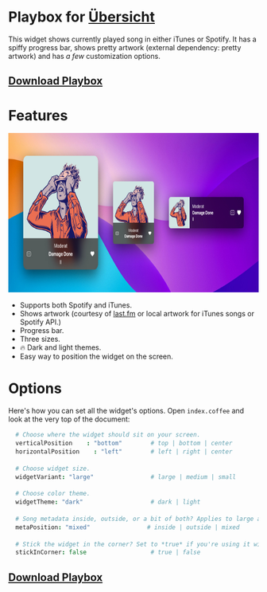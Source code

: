 # Playbox for [Übersicht](http://tracesof.net/uebersicht/)

This widget shows currently played song in either iTunes or Spotify. It has a spiffy progress bar, shows pretty artwork (external dependency: pretty artwork) and has _a few_ customization options.

## [Download Playbox](https://github.com/Pe8er/Playbox.widget/releases/latest)

# Features

<img src="https://github.com/Pe8er/Playbox.widget/blob/master/screenshot.jpg" width="516" height="320">

- Supports both Spotify and iTunes.
- Shows artwork (courtesy of [last.fm](http://www.last.fm) or local artwork for iTunes songs or Spotify API.)
- Progress bar.
- Three sizes.
- 🔥 Dark and light themes.
- Easy way to position the widget on the screen.

# Options

Here's how you can set all the widget's options. Open `index.coffee` and look at the very top of the document:

```coffeescript
  # Choose where the widget should sit on your screen.
  verticalPosition    : "bottom"        # top | bottom | center
  horizontalPosition    : "left"        # left | right | center

  # Choose widget size.
  widgetVariant: "large"                # large | medium | small

  # Choose color theme.
  widgetTheme: "dark"                   # dark | light

  # Song metadata inside, outside, or a bit of both? Applies to large and medium variants only.
  metaPosition: "mixed"                # inside | outside | mixed

  # Stick the widget in the corner? Set to *true* if you're using it with Sidebar widget, set to *false* if you'd like to give it some breathing room and a drop shadow.
  stickInCorner: false                  # true | false
```

## [Download Playbox](https://github.com/Pe8er/Playbox.widget/releases/latest)
